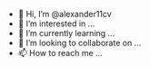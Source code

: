 - 👋 Hi, I’m @alexander11cv
- 👀 I’m interested in ...
- 🌱 I’m currently learning ...
- 💞️ I’m looking to collaborate on ...
- 📫 How to reach me ...

<!---
alexander11cv/alexander11cv is a ✨ special ✨ repository because its `README.md` (this file) appears on your GitHub profile.
You can click the Preview link to take a look at your changes.
--->
